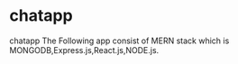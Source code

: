# chatapp
chatapp
The  Following  app consist of MERN  stack which is MONGODB,Express.js,React.js,NODE.js.
